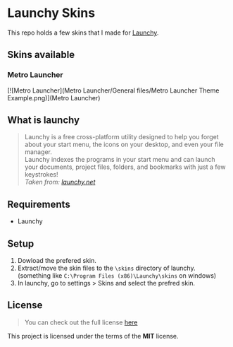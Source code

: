 Launchy Skins
=============
This repo holds a few skins that I made for [Launchy](http://www.launchy.net/). 

## Skins available
### Metro Launcher
[![Metro Launcher](Metro Launcher/General files/Metro Launcher Theme Example.png)](Metro Launcher)

## What is launchy
> Launchy is a free cross-platform utility designed to help you forget about your start menu, the icons on your desktop, and even your file manager.  
> Launchy indexes the programs in your start menu and can launch your documents, project files, folders, and bookmarks with just a few keystrokes!  
> *Taken from: [launchy.net](http://www.launchy.net/)*

## Requirements
- Launchy

## Setup
1.  Dowload the prefered skin.
2.  Extract/move the skin files to the `\skins` directory of launchy. (something like `C:\Program Files (x86)\Launchy\skins` on windows)
3.  In launchy, go to settings > Skins and select the prefred skin.

## License
>You can check out the full license [here](https://github.com/MrCrazyID/Launchy_Skins/blob/master/LICENSE)

This project is licensed under the terms of the **MIT** license.
